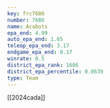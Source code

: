 ```yaml
---
key: frc7686
number: 7686
name: Acabots
epa_end: 4.99
auto_epa_end: 1.65
teleop_epa_end: 3.17
endgame_epa_end: 0.17
winrate: 0.5
district_epa_rank: 1686
district_epa_percentile: 0.0639
type: Team
---
```

[[2024cada]]
